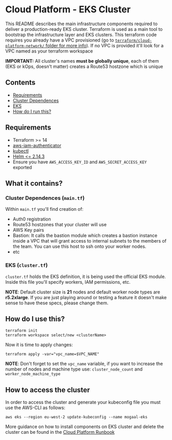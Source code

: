 # Cloud Platform - EKS Cluster

This README describes the main infrastructure components required to deliver a production-ready EKS cluster. Terraform is used as a main tool to bootstrap the infrastructure layer and EKS clusters. This terraform code requires you already have a VPC provisioned (go to [`terraform/cloud-platform-network/` folder for more info](https://github.com/ministryofjustice/cloud-platform-infrastructure/tree/main/terraform/cloud-platform-network)). If no VPC is provided it'll look for a VPC named as your terraform workspace

**IMPORTANT:** All cluster's names **must be globally unique**, each of them (EKS or kOps, doesn't matter) creates a Route53 hostzone which is unique

## Contents

- [Requirements](#Requirements)
- [Cluster Dependences](#cluster-dependences)
- [EKS](#eks)
- [How do I run this?](#terraform-modules)

## Requirements

- Terraform >= 14
- [aws-iam-authenticator](https://docs.aws.amazon.com/eks/latest/userguide/install-aws-iam-authenticator.html)
- [kubectl](https://kubernetes.io/docs/tasks/tools/install-kubectl/)
- [Helm <= 2.14.3](https://github.com/helm/helm/releases/tag/v2.14.3)
- Ensure you have `AWS_ACCESS_KEY_ID` and `AWS_SECRET_ACCESS_KEY` exported

## What it contains?

### Cluster Dependences (`main.tf`)

Within `main.tf` you'll find creation of:

- Auth0 registration
- Route53 hostzones that your cluster will use
- AWS Key pairs
- Bastion: It calls the bastion module which creates a bastion instance inside a VPC that will grant access to internal subnets to the members of the team. You can use this host to ssh onto your worker nodes.
- etc

### EKS (`cluster.tf`)

`cluster.tf` holds the EKS definition, it is being used the official EKS module. Inside this file you'll specify workers, IAM permissions, etc.

**NOTE**: Default cluster size is **21** nodes and default worker node types are **r5.2xlarge**. If you are just playing around or testing a feature it doesn't make sense to have these specs, please change them.

## How do I use this?

```console
terraform init
terraform workspace select/new <clusterName>
```

Now it is time to apply changes:

```console
terraform apply -var="vpc_name=$VPC_NAME"
```

**NOTE**: Don't forget to set the `vpc_name` variable, if you want to increase the number of nodes and machine type use: `cluster_node_count` and `worker_node_machine_type`

## How to access the cluster

In order to access the cluster and generate your kubeconfig file you must use the AWS-CLI as follows:

```console
aws eks --region eu-west-2 update-kubeconfig --name mogaal-eks
```

More guidance on how to install components on EKS cluster and delete the cluster can be found in the [Cloud Platform Runbook](https://runbooks.cloud-platform.service.justice.gov.uk/eks-tools-cluster.html#provisioning-eks-clusters)